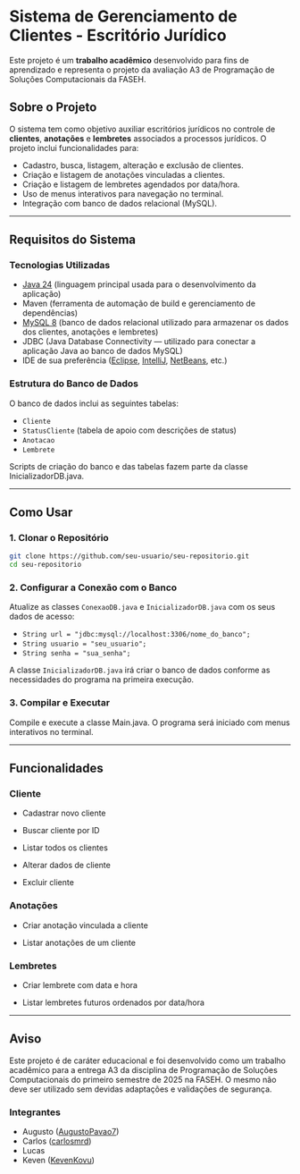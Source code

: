 # Sistema de Gerenciamento de Clientes - Escritório Jurídico

Este projeto é um **trabalho acadêmico** desenvolvido para fins de aprendizado e representa o projeto da avaliação A3 de Programação de Soluções Computacionais da FASEH.

## Sobre o Projeto

O sistema tem como objetivo auxiliar escritórios jurídicos no controle de **clientes**, **anotações** e **lembretes** associados a processos jurídicos. O projeto inclui funcionalidades para:

- Cadastro, busca, listagem, alteração e exclusão de clientes.
- Criação e listagem de anotações vinculadas a clientes.
- Criação e listagem de lembretes agendados por data/hora.
- Uso de menus interativos para navegação no terminal.
- Integração com banco de dados relacional (MySQL).

---

## Requisitos do Sistema

### Tecnologias Utilizadas

- [Java 24](https://www.oracle.com/br/java/technologies/downloads/) (linguagem principal usada para o desenvolvimento da aplicação)
- Maven (ferramenta de automação de build e gerenciamento de dependências)
- [MySQL 8](https://www.mysql.com/downloads/) (banco de dados relacional utilizado para armazenar os dados dos clientes, anotações e lembretes)
- JDBC (Java Database Connectivity — utilizado para conectar a aplicação Java ao banco de dados MySQL)
- IDE de sua preferência ([Eclipse](https://eclipseide.org/), [IntelliJ](https://www.jetbrains.com/idea/download/?section=windows), [NetBeans](https://netbeans.apache.org/front/main/download/), etc.)

### Estrutura do Banco de Dados

O banco de dados inclui as seguintes tabelas:

- `Cliente`
- `StatusCliente` (tabela de apoio com descrições de status)
- `Anotacao`
- `Lembrete`

Scripts de criação do banco e das tabelas fazem parte da classe InicializadorDB.java.

---

##  Como Usar

### 1. Clonar o Repositório

```bash
git clone https://github.com/seu-usuario/seu-repositorio.git
cd seu-repositorio
```

### 2. Configurar a Conexão com o Banco

Atualize as classes `ConexaoDB.java` e `InicializadorDB.java` com os seus dados de acesso:

- `String url = "jdbc:mysql://localhost:3306/nome_do_banco";`
- `String usuario = "seu_usuario";`
- `String senha = "sua_senha";`

A classe `InicializadorDB.java` irá criar o banco de dados conforme as necessidades do programa na primeira execução.

### 3. Compilar e Executar

Compile e execute a classe Main.java. O programa será iniciado com menus interativos no terminal.

---

## Funcionalidades

### Cliente

- Cadastrar novo cliente

- Buscar cliente por ID

- Listar todos os clientes

- Alterar dados de cliente

- Excluir cliente

### Anotações

- Criar anotação vinculada a cliente

- Listar anotações de um cliente

### Lembretes

- Criar lembrete com data e hora

- Listar lembretes futuros ordenados por data/hora

---

## Aviso

Este projeto é de caráter educacional e foi desenvolvido como um trabalho acadêmico para a entrega A3 da disciplina de Programação de Soluções Computacionais do primeiro semestre de 2025 na FASEH. O mesmo não deve ser utilizado sem devidas adaptações e validações de segurança.

### Integrantes

- Augusto ([AugustoPavao7](https://github.com/augustopavao7))
- Carlos ([carlosmrd](https://github.com/carlosmrd))
- Lucas
- Keven ([KevenKovu](https://github.com/KevenKovu))